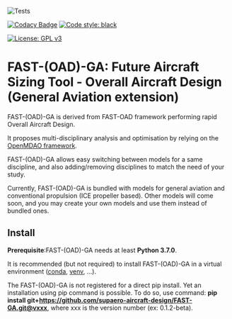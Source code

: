 ![Tests](https://github.com/supaero-aircraft-design/FAST-GA/workflows/Tests/badge.svg)

[![Codacy Badge](https://app.codacy.com/project/badge/Grade/ee153dd5e82d41e7b2f3a964ef5756f5)](https://www.codacy.com/gh/supaero-aircraft-design/FAST-GA/dashboard?utm_source=github.com&amp;utm_medium=referral&amp;utm_content=supaero-aircraft-design/FAST-GA&amp;utm_campaign=Badge_Grade)
[![Code style: black](https://img.shields.io/badge/code%20style-black-000000.svg)](https://github.com/psf/black)

[![License: GPL v3](https://img.shields.io/badge/License-GPLv3-blue.svg)](https://www.gnu.org/licenses/gpl-3.0)

FAST-(OAD)-GA: Future Aircraft Sizing Tool - Overall Aircraft Design (General Aviation extension)
===============================================================================================

FAST-(OAD)-GA is derived from FAST-OAD framework performing rapid Overall Aircraft Design.

It proposes multi-disciplinary analysis and optimisation by relying on
the [OpenMDAO framework](https://openmdao.org/).

FAST-(OAD)-GA allows easy switching between models for a same discipline, and
also adding/removing disciplines to match the need of your study.

Currently, FAST-(OAD)-GA is bundled with models for general aviation and conventional
propulsion (ICE propeller based). Other models will come soon, and you may create
your own models and use them instead of bundled ones.

Install
-------

**Prerequisite**:FAST-(OAD)-GA needs at least **Python 3.7.0**.

It is recommended (but not required) to install FAST-(OAD)-GA in a virtual
environment ([conda](https://docs.conda.io/en/latest/),
[venv](https://docs.python.org/3.7/library/venv.html), ...).

The FAST-(OAD)-GA is not registered for a direct pip install.
Yet an installation using pip command is possible. To do so, use command:
**pip install git+https://github.com/supaero-aircraft-design/FAST-GA.git@vxxx**, where xxx is the version number (ex: 0.1.2-beta).
